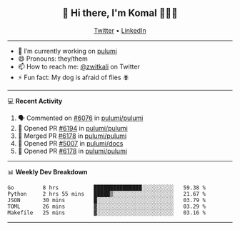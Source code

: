 <h2 align="center"> 👋 Hi there, I'm Komal 🧑🏾‍💻 </h2>
<p align="center">
    <a href="https://twitter.com/zwitkali">Twitter</a> •
    <a href="https://www.linkedin.com/in/komal-ali/">LinkedIn</a>
</p>

--------

- 🔭 I’m currently working on [pulumi](https://github.com/pulumi/pulumi)
- 😄 Pronouns: they/them
- 📫 How to reach me: [@zwitkali](https://twitter.com/zwitkali) on Twitter
- ⚡ Fun fact: My dog is afraid of flies 🪰

--------
💻 **Recent Activity**

<!--START_SECTION:activity-->
1. 🗣 Commented on [#6076](https://github.com/pulumi/pulumi/issues/6076) in [pulumi/pulumi](https://github.com/pulumi/pulumi)
2. 💪 Opened PR [#6194](https://github.com/pulumi/pulumi/pull/6194) in [pulumi/pulumi](https://github.com/pulumi/pulumi)
3. 🎉 Merged PR [#6178](https://github.com/pulumi/pulumi/pull/6178) in [pulumi/pulumi](https://github.com/pulumi/pulumi)
4. 💪 Opened PR [#5007](https://github.com/pulumi/docs/pull/5007) in [pulumi/docs](https://github.com/pulumi/docs)
5. 💪 Opened PR [#6178](https://github.com/pulumi/pulumi/pull/6178) in [pulumi/pulumi](https://github.com/pulumi/pulumi)
<!--END_SECTION:activity-->

--------

📊 **Weekly Dev Breakdown**
<!--START_SECTION:waka-->
```text
Go         8 hrs           ███████████████░░░░░░░░░░   59.38 % 
Python     2 hrs 55 mins   █████▒░░░░░░░░░░░░░░░░░░░   21.67 % 
JSON       30 mins         █░░░░░░░░░░░░░░░░░░░░░░░░   03.79 % 
TOML       26 mins         ▓░░░░░░░░░░░░░░░░░░░░░░░░   03.29 % 
Makefile   25 mins         ▓░░░░░░░░░░░░░░░░░░░░░░░░   03.16 % 
```
<!--END_SECTION:waka-->

--------